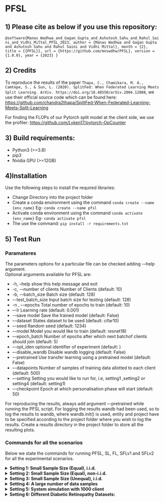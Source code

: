 # PFSL

## 1) Please cite as below if you use this repository:
`@software{Manas_Wadhwa_and_Gagan_Gupta_and_Ashutosh_Sahu_and_Rahul_Saini_and_Vidhi_Mittal_PFSL_2023,
author = {Manas Wadhwa and Gagan Gupta and Ashutosh Sahu and Rahul Saini and Vidhi Mittal},
month = {2},
title = {{PFSL}},
url = {https://github.com/mnswdhw/PFSL},
version = {1.0.0},
year = {2023}
}`


## 2) Credits 

To reproduce the results of the paper `Thapa, C., Chamikara, M. A., Camtepe, S., & Sun, L. (2020). SplitFed: When Federated Learning Meets Split Learning. ArXiv. https://doi.org/10.48550/arXiv.2004.12088`, we use their official source code which can be found here: https://github.com/chandra2thapa/SplitFed-When-Federated-Learning-Meets-Split-Learning

For finding the FLOPs of our Pytorch split model at the client side, we use the profiler: https://github.com/Lyken17/pytorch-OpCounter


## 3) Build requirements:
* Python3 (>=3.8)
* pip3
* Nvidia GPU (>=12GB)

## 4)Installation
Use the following steps to install the required libraries:
* Change Directory into the project folder
* Create a conda environment using the command 
`conda create --name {env_name}`
Eg- `conda create --name pfsl`
* Activate conda environment using the command 
`conda activate {env_name}`
Eg- `conda activate pfsl`
* The use the command: `pip install -r requirements.txt`

## 5) Test Run

### Paramateres
The parameters options for a particular file can be checked adding -–help argument.
<br/>Optional arguments available for PFSL are:
* -h, –help show this help message and exit
* -c, -–number of clients Number of Clients (default: 10)
* -b, -–batch_size Batch size (default: 128)
* –-test_batch_size Input batch size for testing (default: 128)
* -n , –-epochs Total number of epochs to train (default: 10)
* –-lr Learning rate (default: 0.001)
* -–save model Save the trained model (default: False)
* –-dataset States dataset to be used (default: cifar10)
* –-seed Random seed (default: 1234)
* –-model Model you would like to train (default: resnet18)
* –-epoch_batch Number of epochs after which next batchof clients should join (default: 5)
* –-opt_iden optional identifier of experiment (default: )
* –-disable_wandb Disable wandb logging (default: False)
* –-pretrained Use transfer learning using a pretrained model (default: False)
* –-datapoints Number of samples of training data allotted to each client (default: 500)
* –-setting Setting you would like to run for, i.e, setting1 ,setting2 or setting4 (default: setting1)
* –-checkpoint Epoch at which personalisation phase will start (default: 50)

For reproducing the results, always add argument –-pretrained while running the PFSL script. For logging the results wandb had been used, so  to log the results to wandb, where wandb.init() is used, entity and project have to be specified according to the project folder where you wish to log the results. Create a results directory in the project folder to store all the resulting plots. 

### Commands for all the scenarios

Below we state the commands for running PFSL, SL, FL, SFLv1 and SFLv2 for all the experimental scenarios.

<details> <summary><b>Setting 1: Small Sample Size (Equal), i.i.d.</b></summary>
<p> In this scenario, each client has a very small number of labelled data points ranging from 50 to 500, and all these samples are distributed identically across clients. There is no class imbalance in training data of each client. To run all the algorithms for setting 1 argument –-setting setting1 and –-datapoints [number of sample per client] has to be added. 
Rest of the arguments can be selected as per choice.

* `python PFSL_Setting124.py  -–dataset cifar10 –-setting [setting] --datapoints [number of data samples] --pretrained --model resnet18 -c 10`
* `python FL.py --dataset cifar10 --setting setting1 --datapoints [number of data samples] -c 10`
* `python SL.py --dataset cifar10 --setting setting1 --datapoints [number of data samples] -c 10`
* `python SFLv1.py --dataset cifar10 --setting setting1 --datapoints [number of data samples] -c 10`
* `python SFLv2.py --dataset cifar10 --setting setting1 --datapoints [number of data samples] -c 10`

</p></details>



<details><summary><b>Setting 2: Small Sample Size (Equal), non-i.i.d.</b></summary>
<p>In this setting, we model a situation where every client has more labelled data points from a subset of classes (prominent
classes) and less from the remaining classes. We chose to experiment with heavy label imbalance and diversity. Sample size is small and each client has equal number of training samples. To run all the algorithms for setting 2 argument --setting setting2 has to be added. For PFSL, to enable personalisation phase
from xth epoch, argument --checkpoint [x] has to be added.
Rest of the arguments can be selected as per choice.

* `python PFSL_Setting124.py --dataset cifar10 --setting setting2 --pretrained --model resnet18 -c 10`
* `python FL.py --dataset cifar10 --setting setting2 -c 10`
* `python SL.py --dataset cifar10 --setting setting2 -c 10`
* `python SFLv1.py --dataset cifar10 --setting setting2 -c 10`
* `python SFLv2.py --dataset cifar10 --setting setting2 -c 10`
  
</p>
</details>
  
<details><summary><b>Setting 3: Small Sample Size (Unequal), i.i.d.</b></summary>
<p> In this settingwe consider we there 11 clients where the Large client has 2000 labelled data points
while the other ten small clients have 150 labelled data points,
each distributed identically. The class distributions
among all the clients are the same. For evaluation purposes,
we consider a test set having 2000 data points with an identical
distribution of classes as the train set. 

To reproduce this results, run the following commands. In all the commands argument --datapoints that denotes the number of datapoints of the large client has to be added.In our case it was 2000.

* `python PFSL_Setting3.py --datapoints 2000 --dataset cifar10 --pretrained --model resnet18 -c 11`
* `python FL_Setting3.py --datapoints 2000 --dataset cifar10  -c 11`
* `python SL_Setting3.py  --datapoints 2000 --dataset cifar10  -c 11`
* `python SFLv1_Setting3.py --datapoints 2000 --dataset cifar10  -c 11`
* `python SFLv2_Setting3.py --datapoints 2000 --dataset cifar10  -c 11`
  
 </p>
 </details>


<details>
 <summary><b>Setting 4: A large number of data samples</b></summary>
<p> Here, all clients have large number of samples. This experiment was done with three different image classification datasets:
MNIST, FMNIST, and CIFAR-10. To run all the algorithms for setting 4 argument --setting setting4 has
to be added. Rest of the arguments can be selected as per choice. Dataset argument has 3 options: cifar10, mnist and fmnist.

* `python PFSL_Setting124.py –disable dp --datasetcifar10 --setting setting4 --pretrained --model resnet18 -c 5`
* `python FL.py --dataset cifar10 --setting setting4 -c 5`
* `python SL.py --dataset cifar10 --setting setting4 -c 5`
* `python SFLv1.py --dataset cifar10 --setting setting4 -c 5`
* `python SFLv2.py --dataset cifar10 --setting setting4 -c 5` 
</p>
</details>


<details>
 <summary><b> Setting 5: System simulation with 1000 client</b></summary>
<p> In this setting we try to simulate an environment with 1000 clients. Each client stays in the system only for 1 round which lasts only 1 epoch.
Thus, we evaluate our system for the worst possible scenario when every client cannot stay in the system for long and can only afford to make a minimal effort to participate. We assume that each client has 50 labeled data points sampled randomly but unique to the client. Within each round, we
simulate a dropout, where clients begin training but are not able to complete the weight averaging. We keep the dropout probability at 50%. 

* `python system_simulation_e2.py -c 10 --batch_size 16 --dataset cifar10 --model resnet18 --pretrained --epochs 100`

</p>
</details>
  
             
     


<details>
 <summary><b>Setting 6: Different Diabetic Retinopathy Datasets:</b></summary>
<p> This experiment describes the realistic scenario when healthcare centers have different sets of raw patient data for the
same disease. We have used two datasets EyePACS and APTOS whose references are given below.


<b> Dataset Sources:</b>
* Source of Dataset 1, https://www.kaggle.com/competitions/aptos2019-blindness-detection/data
* Source of Dataset 2, https://www.kaggle.com/datasets/mariaherrerot/eyepacspreprocess

To preprocess the dataset download and store the unzipped files in data/eye_dataset1 folder and data/eye_dataset2 folder. Once verify the directory paths of the unzipped folders in the preprocess_eye_dataset_1.py and preprocess_eye_dataset_2.py files.

For Data preprocessing, run the commands mentioned below
for both the datasets <br/>
`python utils/preprocess_eye_dataset_1.py`  <br/>
`python utils/preprocess_eye_dataset 2.py`

* `python PFSL_DR.py --pretrained --model resnet18 -c 10`
* `python FL_DR.py -c 10`
* `python SL_DR.py -c 10`
* `python SFLv1_DR.py -c 10`
* `python SFLv2_DR.py -c 10`
</p>
</details>





